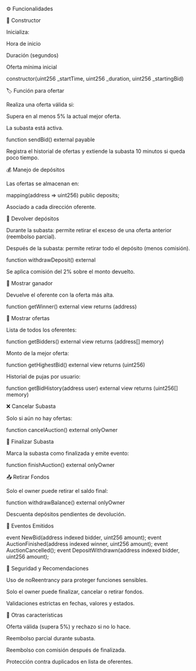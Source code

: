 ⚙️ Funcionalidades

🔧 Constructor

Inicializa:

Hora de inicio

Duración (segundos)

Oferta mínima inicial

constructor(uint256 _startTime, uint256 _duration, uint256 _startingBid)

🏷️ Función para ofertar

Realiza una oferta válida si:

Supera en al menos 5% la actual mejor oferta.

La subasta está activa.

function sendBid() external payable

Registra el historial de ofertas y extiende la subasta 10 minutos si queda poco tiempo.

💰 Manejo de depósitos

Las ofertas se almacenan en:

mapping(address => uint256) public deposits;

Asociado a cada dirección oferente.

💸 Devolver depósitos

Durante la subasta: permite retirar el exceso de una oferta anterior (reembolso parcial).

Después de la subasta: permite retirar todo el depósito (menos comisión).

function withdrawDeposit() external

Se aplica comisión del 2% sobre el monto devuelto.

🥇 Mostrar ganador

Devuelve el oferente con la oferta más alta.

function getWinner() external view returns (address)

📜 Mostrar ofertas

Lista de todos los oferentes:

function getBidders() external view returns (address[] memory)

Monto de la mejor oferta:

function getHighestBid() external view returns (uint256)

Historial de pujas por usuario:

function getBidHistory(address user) external view returns (uint256[] memory)

❌ Cancelar Subasta

Solo si aún no hay ofertas:

function cancelAuction() external onlyOwner

🏁 Finalizar Subasta

Marca la subasta como finalizada y emite evento:

function finishAuction() external onlyOwner

📤 Retirar Fondos

Solo el owner puede retirar el saldo final:

function withdrawBalance() external onlyOwner

Descuenta depósitos pendientes de devolución.

📢 Eventos Emitidos

event NewBid(address indexed bidder, uint256 amount);
event AuctionFinished(address indexed winner, uint256 amount);
event AuctionCancelled();
event DepositWithdrawn(address indexed bidder, uint256 amount);

🔐 Seguridad y Recomendaciones

Uso de noReentrancy para proteger funciones sensibles.

Solo el owner puede finalizar, cancelar o retirar fondos.

Validaciones estrictas en fechas, valores y estados.

🧪 Otras características

Oferta válida (supera 5%) y rechazo si no lo hace.

Reembolso parcial durante subasta.

Reembolso con comisión después de finalizada.

Protección contra duplicados en lista de oferentes.
